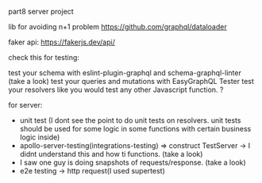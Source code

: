 part8 server project

lib for avoiding n+1 problem https://github.com/graphql/dataloader

faker api: https://fakerjs.dev/api/

check this for testing:

test your schema with eslint-plugin-graphql and schema-graphql-linter (take a look)
test your queries and mutations with EasyGraphQL Tester
test your resolvers like you would test any other Javascript function. ?

for server:

- unit test (I dont see the point to do unit tests on resolvers. unit tests should be used for some logic in some functions with certain business logic inside)
- apollo-server-testing(integrations-testing) => construct TestServer -> I didnt understand this and how ti functions. (take a look)
- I saw one guy is doing snapshots of requests/response. (take a look)
- e2e testing -> http request(I used supertest)
